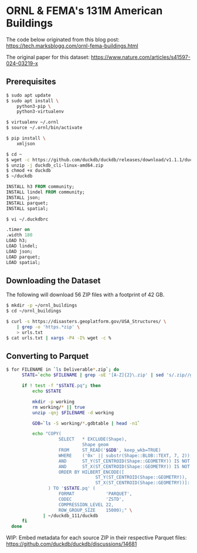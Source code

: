 # ORNL & FEMA's 131M American Buildings

The code below originated from this blog post: https://tech.marksblogg.com/ornl-fema-buildings.html

The original paper for this dataset:  https://www.nature.com/articles/s41597-024-03219-x

## Prerequisites

```bash
$ sudo apt update
$ sudo apt install \
    python3-pip \
    python3-virtualenv

$ virtualenv ~/.ornl
$ source ~/.ornl/bin/activate

$ pip install \
    xmljson
```

```bash
$ cd ~
$ wget -c https://github.com/duckdb/duckdb/releases/download/v1.1.1/duckdb_cli-linux-amd64.zip
$ unzip -j duckdb_cli-linux-amd64.zip
$ chmod +x duckdb
$ ~/duckdb
```

```sql
INSTALL h3 FROM community;
INSTALL lindel FROM community;
INSTALL json;
INSTALL parquet;
INSTALL spatial;
```

```bash
$ vi ~/.duckdbrc
```

```sql
.timer on
.width 180
LOAD h3;
LOAD lindel;
LOAD json;
LOAD parquet;
LOAD spatial;
```

## Downloading the Dataset

The following will download 56 ZIP files with a footprint of 42 GB.

```bash
$ mkdir -p ~/ornl_buildings
$ cd ~/ornl_buildings

$ curl -s https://disasters.geoplatform.gov/USA_Structures/ \
    | grep -o 'https.*zip' \
    > urls.txt
$ cat urls.txt | xargs -P4 -I% wget -c %
```

## Converting to Parquet

```bash
$ for FILENAME in `ls Deliverable*.zip`; do
      STATE=`echo $FILENAME | grep -oE '[A-Z]{2}\.zip' | sed 's/.zip//g'`

      if ! test -f "$STATE.pq"; then
          echo $STATE

          mkdir -p working
          rm working/* || true
          unzip -qnj $FILENAME -d working

          GDB=`ls -S working/*.gdbtable | head -n1`

          echo "COPY(
                    SELECT   * EXCLUDE(Shape),
                             Shape geom
                    FROM     ST_READ('$GDB', keep_wkb=TRUE)
                    WHERE    ('0x' || substr(Shape::BLOB::TEXT, 7, 2))::int < 8
                    AND      ST_Y(ST_CENTROID(Shape::GEOMETRY)) IS NOT NULL
                    AND      ST_X(ST_CENTROID(Shape::GEOMETRY)) IS NOT NULL
                    ORDER BY HILBERT_ENCODE([
                                  ST_Y(ST_CENTROID(Shape::GEOMETRY)),
                                  ST_X(ST_CENTROID(Shape::GEOMETRY))]::double[2])
                ) TO '$STATE.pq' (
                    FORMAT            'PARQUET',
                    CODEC             'ZSTD',
                    COMPRESSION_LEVEL 22,
                    ROW_GROUP_SIZE    15000);" \
              | ~/duckdb_111/duckdb
      fi
  done
```

WIP: Embed metadata for each source ZIP in their respective Parquet files: https://github.com/duckdb/duckdb/discussions/14681